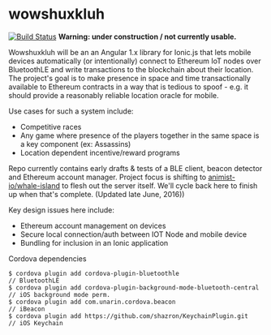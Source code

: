# wowshuxkluh

[![Build Status](https://travis-ci.org/animist-io/wowshuxkluh.svg?branch=master)](https://travis-ci.org/animist-io/wowshuxkluh) **Warning: under construction / not currently usable.** 

Wowshuxkluh will be an an Angular 1.x library for Ionic.js that lets mobile devices automatically (or intentionally) connect to Ethereum IoT nodes over BluetoothLE and write transactions to the blockchain about their location. The project's goal is to make presence in space and time transactionally available to Ethereum contracts in a way that is tedious to spoof - e.g. it should provide a reasonably reliable location oracle for mobile. 

Use cases for such a system include:
+ Competitive races 
+ Any game where presence of the players together in the same space is a key component (ex: Assassins) 
+ Location dependent incentive/reward programs

Repo currently contains early drafts & tests of a BLE client, beacon detector and Ethereum account manager. Project focus is shifting to [animist-io/whale-island](https://github.com/animist-io/whale-island) to flesh out the server itself. We'll cycle back here to finish up when that's complete. 
(Updated late June, 2016))

Key design issues here include:

+ Ethereum account management on devices 
+ Secure local connection/auth between IOT Node and mobile device
+ Bundling for inclusion in an Ionic application

Cordova dependencies

```
$ cordova plugin add cordova-plugin-bluetoothle                        // BluetoothLE
$ cordova plugin add cordova-plugin-background-mode-bluetooth-central  // iOS background mode perm.
$ cordova plugin add com.unarin.cordova.beacon                         // iBeacon
$ cordova plugin add https://github.com/shazron/KeychainPlugin.git     // iOS Keychain
```














